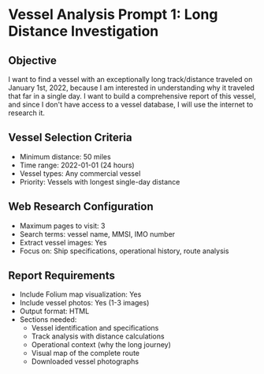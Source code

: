 # Vessel Analysis Prompt 1: Long Distance Investigation

## Objective
I want to find a vessel with an exceptionally long track/distance traveled on January 1st, 2022, because I am interested in understanding why it traveled that far in a single day. I want to build a comprehensive report of this vessel, and since I don't have access to a vessel database, I will use the internet to research it.

## Vessel Selection Criteria
- Minimum distance: 50 miles
- Time range: 2022-01-01 (24 hours)
- Vessel types: Any commercial vessel
- Priority: Vessels with longest single-day distance

## Web Research Configuration
- Maximum pages to visit: 3
- Search terms: vessel name, MMSI, IMO number
- Extract vessel images: Yes
- Focus on: Ship specifications, operational history, route analysis

## Report Requirements
- Include Folium map visualization: Yes
- Include vessel photos: Yes (1-3 images)
- Output format: HTML
- Sections needed:
  - Vessel identification and specifications
  - Track analysis with distance calculations
  - Operational context (why the long journey)
  - Visual map of the complete route
  - Downloaded vessel photographs